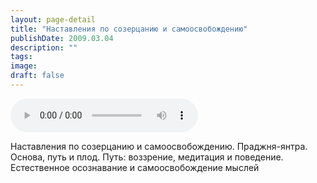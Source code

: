 ```yaml
---
layout: page-detail
title: "Наставления по созерцанию и самоосвобождению"
publishDate: 2009.03.04
description: ""
tags:
image:
draft: false
---
```


<audio title="2009.03.04 - Наставления по созерцанию и самоосвобождению.mp3" src="https://filer-api.advayta.org/v1.0/public/files/73734" controls=""></audio>

 Наставления по созерцанию и самоосвобождению. Праджня-янтра.  
 Основа, путь и плод. Путь: воззрение, медитация и поведение.  
 Естественное осознавание и самоосвобождение мыслей   

  
